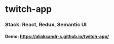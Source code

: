 # twitch-app

### Stack: React, Redux, Semantic UI
#### Demo: https://aliaksandr-s.github.io/twitch-app/
